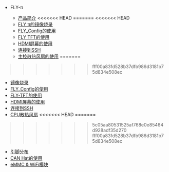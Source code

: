* FLY-π

  * [产品简介](/board/fly_pi/README.md)
<<<<<<< HEAD
=======
<<<<<<< HEAD
  * [FLY π的镜像烧录](/board/fly_pi/FLY_π_description1.md)
  * [FLY_Config的使用](/board/fly_pi/FLY_π_description2.md)
  * [FLY TFT的使用](/board/fly_pi/FLY_π_description3.md)
  * [HDMI屏幕的使用](/board/fly_pi/FLY_π_description4.md)
  * [连接到SSH](/board/fly_pi/FLY_π_description5.md)
  * [主控散热风扇的使用](/board/fly_pi/FLY_π_corefan)
=======
>>>>>>> fff00a83fd528b37dfb986d3181b75d834e508ec
  * [镜像烧录](/board/fly_pi/FLY_π_description1.md)
  * [FLY_Config的使用](/board/fly_pi/FLY_π_description2.md)
  * [FLY-TFT的使用](/board/fly_pi/FLY_π_description3.md)
  * [HDMI屏幕的使用](/board/fly_pi/FLY_π_description4.md)
  * [连接到SSH](/board/fly_pi/FLY_π_description5.md)
  * [CPU散热风扇](/board/fly_pi/FLY_π_corefan)
<<<<<<< HEAD
=======
>>>>>>> 5c05aa80531525af768e0e85464d928adf35d270
>>>>>>> fff00a83fd528b37dfb986d3181b75d834e508ec
  * [引脚分布](/board/fly_pi/pins.md)
  * [CAN Hat的使用](/board/fly_pi/canhat.md)
  * [eMMC & WiFi模块](/board/fly_pi/m2we.md)


